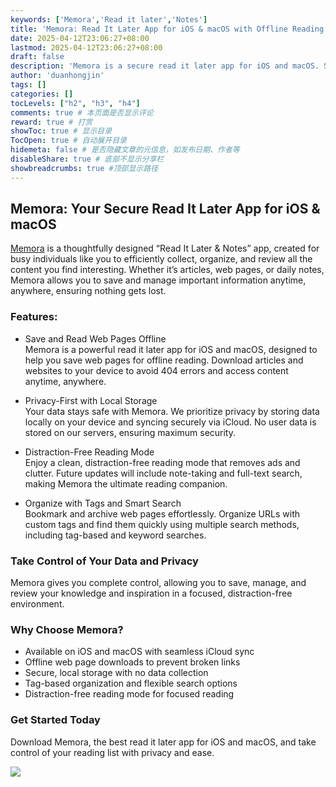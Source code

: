 ```yaml
---
keywords: ['Memora','Read it later','Notes']
title: 'Memora: Read It Later App for iOS & macOS with Offline Reading'
date: 2025-04-12T23:06:27+08:00
lastmod: 2025-04-12T23:06:27+08:00
draft: false
description: 'Memora is a secure read it later app for iOS and macOS. Save web pages offline, sync via iCloud, and enjoy distraction-free reading. Organize with tags and search easily.'
author: 'duanhongjin'
tags: []
categories: []
tocLevels: ["h2", "h3", "h4"]
comments: true # 本页面是否显示评论
reward: true # 打赏
showToc: true # 显示目录
TocOpen: true # 自动展开目录
hidemeta: false # 是否隐藏文章的元信息，如发布日期、作者等
disableShare: true # 底部不显示分享栏
showbreadcrumbs: true #顶部显示路径
---
```


## Memora: Your Secure Read It Later App for iOS & macOS

[Memora](https://www.memora.top) is a thoughtfully designed “Read It Later & Notes” app, created for busy individuals like you to efficiently collect, organize, and review all the content you find interesting. Whether it’s articles, web pages, or daily notes, Memora allows you to save and manage important information anytime, anywhere, ensuring nothing gets lost.

### Features:

- Save and Read Web Pages Offline  
Memora is a powerful read it later app for iOS and macOS, designed to help you save web pages for offline reading. Download articles and websites to your device to avoid 404 errors and access content anytime, anywhere.

- Privacy-First with Local Storage  
Your data stays safe with Memora. We prioritize privacy by storing data locally on your device and syncing securely via iCloud. No user data is stored on our servers, ensuring maximum security.

- Distraction-Free Reading Mode  
Enjoy a clean, distraction-free reading mode that removes ads and clutter. Future updates will include note-taking and full-text search, making Memora the ultimate reading companion.

- Organize with Tags and Smart Search  
Bookmark and archive web pages effortlessly. Organize URLs with custom tags and find them quickly using multiple search methods, including tag-based and keyword searches.

### Take Control of Your Data and Privacy

Memora gives you complete control, allowing you to save, manage, and review your knowledge and inspiration in a focused, distraction-free environment.

### Why Choose Memora?
- Available on iOS and macOS with seamless iCloud sync  
- Offline web page downloads to prevent broken links  
- Secure, local storage with no data collection  
- Tag-based organization and flexible search options  
- Distraction-free reading mode for focused reading  

### Get Started Today
Download Memora, the best read it later app for iOS and macOS, and take control of your reading list with privacy and ease.

[![](/img/download_on_the_app_store_btn.svg)](https://apps.apple.com/us/app/memora-read-it-later/id6739724968)
